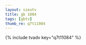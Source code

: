 ```yaml
--- 
layout: sieutv
title: gb 1084
tags: [gbtv]
thumb_re: q7t11084
---
```

{% include tvadv key="q7t11084" %} 
